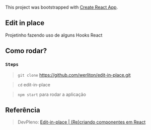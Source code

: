 This project was bootstrapped with [Create React App](https://github.com/facebook/create-react-app).

## Edit in place
Projetinho fazendo uso de alguns Hooks React

## Como rodar?

### `Steps`

> `git clone` https://github.com/werliton/edit-in-place.git

> `cd` edit-in-place

> `npm start` para rodar a aplicação

## Referência
> DevPleno: [Edit-in-place | (Re)criando componentes em React](https://www.youtube.com/watch?v=DSbeyRFqnLk)